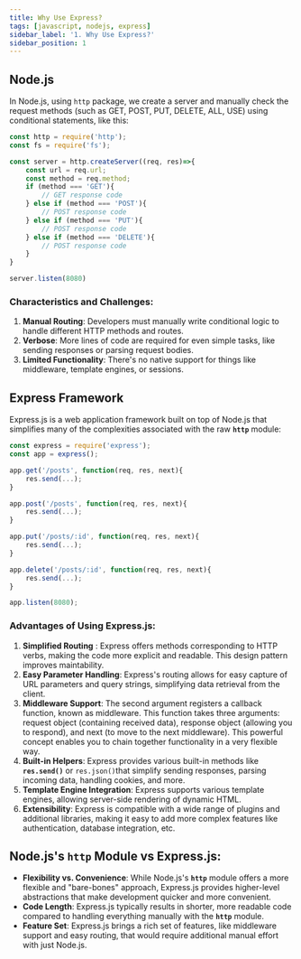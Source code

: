 ```yaml
---
title: Why Use Express?
tags: [javascript, nodejs, express]
sidebar_label: '1. Why Use Express?'
sidebar_position: 1
---
```


## Node.js

In Node.js, using `http` package, we create a server and manually check the request methods (such as GET, POST, PUT, DELETE, ALL, USE) using conditional statements, like this:

```jsx
const http = require('http');
const fs = require('fs');

const server = http.createServer((req, res)=>{
	const url = req.url;
	const method = req.method;
	if (method === 'GET'){
		// GET response code
	} else if (method === 'POST'){
		// POST response code
	} else if (method === 'PUT'){
		// POST response code
	} else if (method === 'DELETE'){
		// POST response code
	}
}

server.listen(8080)
```

### **Characteristics and Challenges:**

1. **Manual Routing**: Developers must manually write conditional logic to handle different HTTP methods and routes.
2. **Verbose**: More lines of code are required for even simple tasks, like sending responses or parsing request bodies.
3. **Limited Functionality**: There's no native support for things like middleware, template engines, or sessions.

## Express Framework

Express.js is a web application framework built on top of Node.js that simplifies many of the complexities associated with the raw **`http`** module:

```jsx
const express = require('express');
const app = express();

app.get('/posts', function(req, res, next){
	res.send(...);
}

app.post('/posts', function(req, res, next){
	res.send(...);
}

app.put('/posts/:id', function(req, res, next){
	res.send(...);
}

app.delete('/posts/:id', function(req, res, next){
	res.send(...);
}

app.listen(8080);
```

### **Advantages of Using Express.js:**

1. **Simplified Routing** : Express offers methods corresponding to HTTP verbs, making the code more explicit and readable. This design pattern improves maintability.
2. **Easy Parameter Handling**: Express's routing allows for easy capture of URL parameters and query strings, simplifying data retrieval from the client.
3. **Middleware Support**: The second argument registers a callback function, known as middleware. This function takes three arguments: request object (containing received data), response object (allowing you to respond), and next (to move to the next middleware). This powerful concept enables you to chain together functionality in a very flexible way.
4. **Built-in Helpers**: Express provides various built-in methods like **`res.send()`** or `res.json()`that simplify sending responses, parsing incoming data, handling cookies, and more.
5. **Template Engine Integration**: Express supports various template engines, allowing server-side rendering of dynamic HTML.
6. **Extensibility**: Express is compatible with a wide range of plugins and additional libraries, making it easy to add more complex features like authentication, database integration, etc.

## **Node.js's `http` Module vs Express.js**:

- **Flexibility vs. Convenience**: While Node.js's **`http`** module offers a more flexible and "bare-bones" approach, Express.js provides higher-level abstractions that make development quicker and more convenient.
- **Code Length**: Express.js typically results in shorter, more readable code compared to handling everything manually with the **`http`** module.
- **Feature Set**: Express.js brings a rich set of features, like middleware support and easy routing, that would require additional manual effort with just Node.js.

